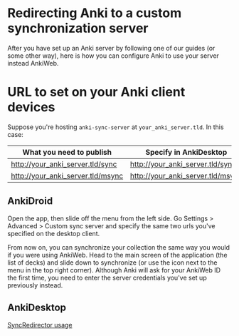 # Redirecting Anki to a custom synchronization server

After you have set up an Anki server by following one of our guides (or some
other way), here is how you can configure Anki to use your server instead AnkiWeb.

# URL to set on your Anki client devices

Suppose you're hosting `anki-sync-server` at `your_anki_server.tld`. In this case:

| What you need to publish     | Specify in AnkiDesktop       | Specify in AnkiDroid         |
| ---------------------------- | ---------------------------- | ---------------------------- |
| http://your_anki_server.tld/sync  | http://your_anki_server.tld/sync  | http://your_anki_server.tld/      |
| http://your_anki_server.tld/msync | http://your_anki_server.tld/msync | http://your_anki_server.tld/msync |


## AnkiDroid

Open the app, then slide off the menu from the left side. Go Settings > Advanced > Custom sync server and specify the same two urls you've specified on the desktop client.

From now on, you can synchronize your collection the same way you would if you were using AnkiWeb. Head to the main screen of the application (the list of decks) and slide down to synchronize (or use the icon next to the menu in the top right corner). Although Anki will ask for your AnkiWeb ID the first time, you need to enter the server credentials you've set up previously instead.


## AnkiDesktop 

[SyncRedirector usage](/Projects/SyncRedirector/)
